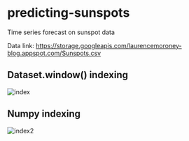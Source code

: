 # predicting-sunspots
Time series forecast on sunspot data

Data link:
https://storage.googleapis.com/laurencemoroney-blog.appspot.com/Sunspots.csv

## Dataset.window() indexing
![index](https://user-images.githubusercontent.com/77073029/169332913-e7a1bd18-8a8e-41e1-87ee-955878a17acd.png)

## Numpy indexing
![index2](https://user-images.githubusercontent.com/77073029/169333346-6dcf9b7f-05a8-4f32-b109-49f05c609bdc.png)
